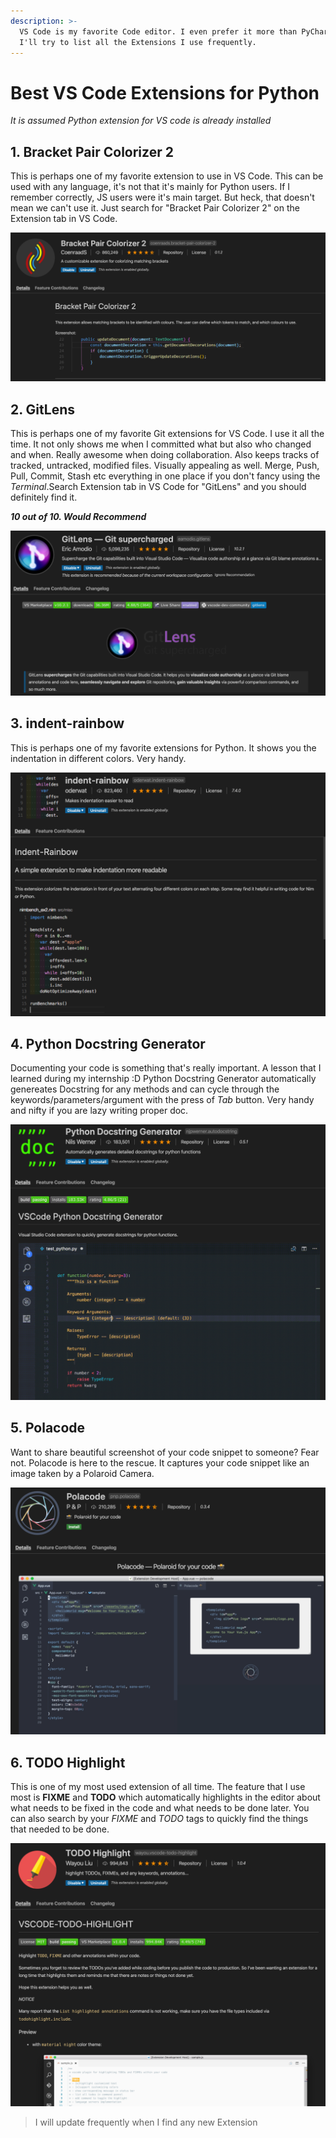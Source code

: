 ```yaml
---
description: >-
  VS Code is my favorite Code editor. I even prefer it more than PyCharm. Here
  I'll try to list all the Extensions I use frequently.
---
```


# Best VS Code Extensions for Python

_It is assumed Python extension for VS code is already installed_

## 1. Bracket Pair Colorizer 2

This is perhaps one of my favorite extension to use in VS Code. This can be used with any language, it's not that it's mainly for Python users. If I remember correctly, JS users were it's main target. But heck, that doesn't mean we can't use it. Just search for "Bracket Pair Colorizer 2" on the Extension tab in VS Code.

![Bracket Pair Colorizer 2 Extension](../../.gitbook/assets/screenshot-2020-05-09-at-8.36.21-pm.png)

## 2. GitLens

This is perhaps one of my favorite Git extensions for VS Code. I use it all the time. It not only shows me when I committed what but also who changed and when. Really awesome when doing collaboration. Also keeps tracks of tracked, untracked, modified files. Visually appealing as well. Merge, Push, Pull, Commit, Stash etc everything in one place if you don't fancy using the _Terminal_.Search Extension tab in VS Code for "GitLens" and you should definitely find it.

_**10 out of 10. Would Recommend**_

![GitLens Extension](../../.gitbook/assets/gitlens.png)

## 3. indent-rainbow

This is perhaps one of my favorite extensions for Python. It shows you the indentation in different colors. Very handy.

![indent-rainbow Extension](../../.gitbook/assets/indent_rainbow.png)

## 4. Python Docstring Generator

Documenting your code is something that's really important. A lesson that I learned during my internship :D Python Docstring Generator automatically genereates Docstring for any methods and can cycle through the keywords/parameters/argument with the press of _Tab_ button. Very handy and nifty if you are lazy writing proper doc.

![Python Docstring Extension](../../.gitbook/assets/pydoc.png)

## 5. Polacode

Want to share beautiful screenshot of your code snippet to someone? Fear not. Polacode is here to the rescue. It captures your code snippet like an image taken by a Polaroid Camera.

![Polacode](../../.gitbook/assets/polacode.png)

## 6. TODO Highlight

This is one of my most used extension of all time. The feature that I use most is **FIXME** and **TODO** which automatically highlights in the editor about what needs to be fixed in the code and what needs to be done later. You can also search by your _FIXME_ and _TODO_ tags to quickly find the things that needed to be done.

![TODO Highligh](../../.gitbook/assets/todo.png)

> I will update frequently when I find any new Extension

